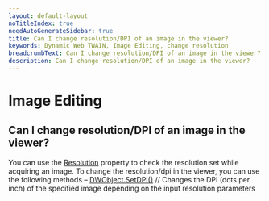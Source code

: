 ```yaml
---
layout: default-layout
noTitleIndex: true
needAutoGenerateSidebar: true
title: Can I change resolution/DPI of an image in the viewer?
keywords: Dynamic Web TWAIN, Image Editing, change resolution
breadcrumbText: Can I change resolution/DPI of an image in the viewer?
description: Can I change resolution/DPI of an image in the viewer?
---
```


# Image Editing

## Can I change resolution/DPI of an image in the viewer?

You can use the <a href="https://www.dynamsoft.com/web-twain/docs/info/api/WebTwain_Acquire.html?ver=latest#resolution" target="_blank">Resolution</a> property to check the resolution set while acquiring an image. To change the resolution/dpi in the viewer, you can use the following methods –
<a href="https://www.dynamsoft.com/web-twain/docs/info/api/WebTwain_Edit.html?ver=latest#setdpi" target="_blank">DWObject.SetDPI()</a> // Changes the DPI (dots per inch) of the specified image depending on the input resolution parameters
